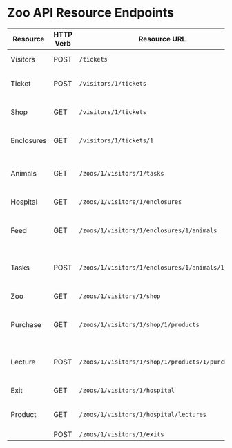 # Zoo API Resource Endpoints
| **Resource** | **HTTP Verb** | **Resource URL** | **Use Case** |
|--------------|---------------|------------------|--------------|
| Visitors     | POST          | `/tickets`                            | Creating a ticket |
| Ticket       | POST          | `/visitors/1/tickets`                 | Visitor buying a ticket |
| Shop         | GET           | `/visitors/1/tickets`                 | View all of visitor's tickets |
| Enclosures   | GET           | `/visitors/1/tickets/1`              | View visitor's ticket 1 |
| Animals      | GET           | `/zoos/1/visitors/1/tasks`           | Viewing all tasks a visitor can do |
| Hospital     | GET           | `/zoos/1/visitors/1/enclosures`      | See all enclosures |
| Feed         | GET           | `/zoos/1/visitors/1/enclosures/1/animals` | See all animals in enclosure number 1 |
| Tasks        | POST          | `/zoos/1/visitors/1/enclosures/1/animals/1/feeds` | Feed animal 1 in enclosure 1 |
| Zoo          | GET           | `/zoos/1/visitors/1/shop`            | View all shops |
| Purchase     | GET           | `/zoos/1/visitors/1/shop/1/products` | View all products from shop 1 |
| Lecture      | POST          | `/zoos/1/visitors/1/shop/1/products/1/purchases` | Purchase product 1 from shop 1 |
| Exit         | GET           | `/zoos/1/visitors/1/hospital`        | Visit hospital |
| Product      | GET           | `/zoos/1/visitors/1/hospital/lectures` | Listen to a science lecture |
|              | POST          | `/zoos/1/visitors/1/exits`           | Exit zoo |
